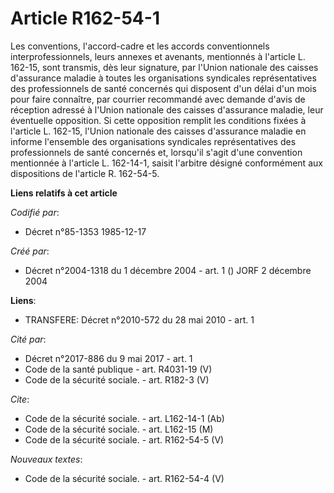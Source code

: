 # Article R162-54-1

Les conventions, l'accord-cadre et les accords conventionnels interprofessionnels, leurs annexes et avenants, mentionnés à
l'article L. 162-15, sont transmis, dès leur signature, par l'Union nationale des caisses d'assurance maladie à toutes les
organisations syndicales représentatives des professionnels de santé concernés qui disposent d'un délai d'un mois pour faire
connaître, par courrier recommandé avec demande d'avis de réception adressé à l'Union nationale des caisses d'assurance
maladie, leur éventuelle opposition. Si cette opposition remplit les conditions fixées à l'article L. 162-15, l'Union
nationale des caisses d'assurance maladie en informe l'ensemble des organisations syndicales représentatives des
professionnels de santé concernés et, lorsqu'il s'agit d'une convention mentionnée à l'article L. 162-14-1, saisit l'arbitre
désigné conformément aux dispositions de l'article R. 162-54-5.

**Liens relatifs à cet article**

_Codifié par_:

  - Décret n°85-1353 1985-12-17

_Créé par_:

  - Décret n°2004-1318 du 1 décembre 2004 - art. 1 () JORF 2 décembre 2004

**Liens**:

  - TRANSFERE: Décret n°2010-572 du 28 mai 2010 - art. 1

_Cité par_:

  - Décret n°2017-886 du 9 mai 2017 - art. 1
  - Code de la santé publique - art. R4031-19 (V)
  - Code de la sécurité sociale. - art. R182-3 (V)

_Cite_:

  - Code de la sécurité sociale. - art. L162-14-1 (Ab)
  - Code de la sécurité sociale. - art. L162-15 (M)
  - Code de la sécurité sociale. - art. R162-54-5 (V)

_Nouveaux textes_:

  - Code de la sécurité sociale. - art. R162-54-4 (V)
